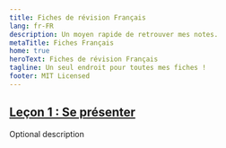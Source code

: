 ```yaml
---
title: Fiches de révision Français
lang: fr-FR
description: Un moyen rapide de retrouver mes notes.
metaTitle: Fiches Français
home: true
heroText: Fiches de révision Français
tagline: Un seul endroit pour toutes mes fiches !
footer: MIT Licensed
---
```

## [Leçon 1 : Se présenter](./lessons/basics/1-se-presenter.md)
Optional description